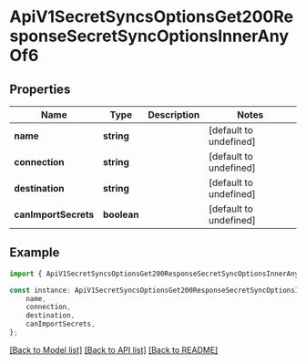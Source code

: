 # ApiV1SecretSyncsOptionsGet200ResponseSecretSyncOptionsInnerAnyOf6


## Properties

Name | Type | Description | Notes
------------ | ------------- | ------------- | -------------
**name** | **string** |  | [default to undefined]
**connection** | **string** |  | [default to undefined]
**destination** | **string** |  | [default to undefined]
**canImportSecrets** | **boolean** |  | [default to undefined]

## Example

```typescript
import { ApiV1SecretSyncsOptionsGet200ResponseSecretSyncOptionsInnerAnyOf6 } from './api';

const instance: ApiV1SecretSyncsOptionsGet200ResponseSecretSyncOptionsInnerAnyOf6 = {
    name,
    connection,
    destination,
    canImportSecrets,
};
```

[[Back to Model list]](../README.md#documentation-for-models) [[Back to API list]](../README.md#documentation-for-api-endpoints) [[Back to README]](../README.md)
